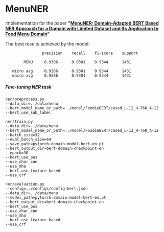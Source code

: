 # MenuNER

Implementation for the paper <b>"[MenuNER: Domain-Adapted BERT Based NER Approach for a Domain with Limited Dataset and Its Application to Food Menu Domain](https://www.mdpi.com/2076-3417/11/13/6007)"</b>

The best results achieved by the model:

                    precision    recall    f1-score    support

            MENU     0.9386      0.9301    0.9344      1431

       micro avg     0.9386      0.9301    0.9344      1431
       macro avg     0.9386      0.9301    0.9344      1431
       
<h5>Fine-tuning NER task</h5>
        
    ner/preprocess.py 
    --data_dir=../data/menu 
    --bert_model_name_or_path=../model/FoodieBERT/cased_L-12_H-768_A-12 
    --bert_use_sub_label
    
    ner/train.py 
    --data_dir=../data/menu 
    --bert_model_name_or_path=../model/FoodieBERT/cased_L-12_H-768_A-12
    --batch_size=32 
    --eval_batch_size=64 
    --save_path=pytorch-domain-model-bert-en.pt
    --bert_output_dir=bert-domain-checkpoint-en
    --epoch=30
    --bert_use_pos
    --use_char_cnn
    --use_mha
    --bert_use_feature_based
    --use_crf
    
    ner/evaluation.py 
    --config=../configs/config-bert.json
    --data_dir=../data/menu
    --model_path=pytorch-domain-model-bert-en.pt
    --bert_output_dir=bert-domain-checkpoint-en
    --bert_use_pos
    --use_char_cnn
    --use_mha
    --bert_use_feature_based
    --use_crf
